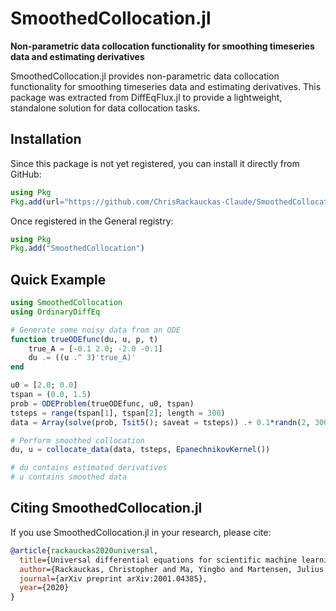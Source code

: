 # SmoothedCollocation.jl

**Non-parametric data collocation functionality for smoothing timeseries data and estimating derivatives**

SmoothedCollocation.jl provides non-parametric data collocation functionality for smoothing timeseries data and estimating derivatives. This package was extracted from DiffEqFlux.jl to provide a lightweight, standalone solution for data collocation tasks.

## Installation

Since this package is not yet registered, you can install it directly from GitHub:

```julia
using Pkg
Pkg.add(url="https://github.com/ChrisRackauckas-Claude/SmoothedCollocation.jl")
```

Once registered in the General registry:

```julia
using Pkg
Pkg.add("SmoothedCollocation")
```

## Quick Example

```julia
using SmoothedCollocation
using OrdinaryDiffEq

# Generate some noisy data from an ODE
function trueODEfunc(du, u, p, t)
    true_A = [-0.1 2.0; -2.0 -0.1]
    du .= ((u .^ 3)'true_A)'
end

u0 = [2.0; 0.0]
tspan = (0.0, 1.5)
prob = ODEProblem(trueODEfunc, u0, tspan)
tsteps = range(tspan[1], tspan[2]; length = 300)
data = Array(solve(prob, Tsit5(); saveat = tsteps)) .+ 0.1*randn(2, 300)

# Perform smoothed collocation
du, u = collocate_data(data, tsteps, EpanechnikovKernel())

# du contains estimated derivatives
# u contains smoothed data
```

## Citing SmoothedCollocation.jl

If you use SmoothedCollocation.jl in your research, please cite:

```bibtex
@article{rackauckas2020universal,
  title={Universal differential equations for scientific machine learning},
  author={Rackauckas, Christopher and Ma, Yingbo and Martensen, Julius and Warner, Collin and Zubov, Kirill and Supekar, Rohit and Skinner, Dominic and Ramadhan, Ali and Edelman, Alan},
  journal={arXiv preprint arXiv:2001.04385},
  year={2020}
}
```